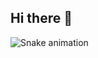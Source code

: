 ## Hi there 👋

![Snake animation](https://github.com/seu-usuário-aqui/seu-usuário-aqui/blob/output/github-contribution-grid-snake.svg)
